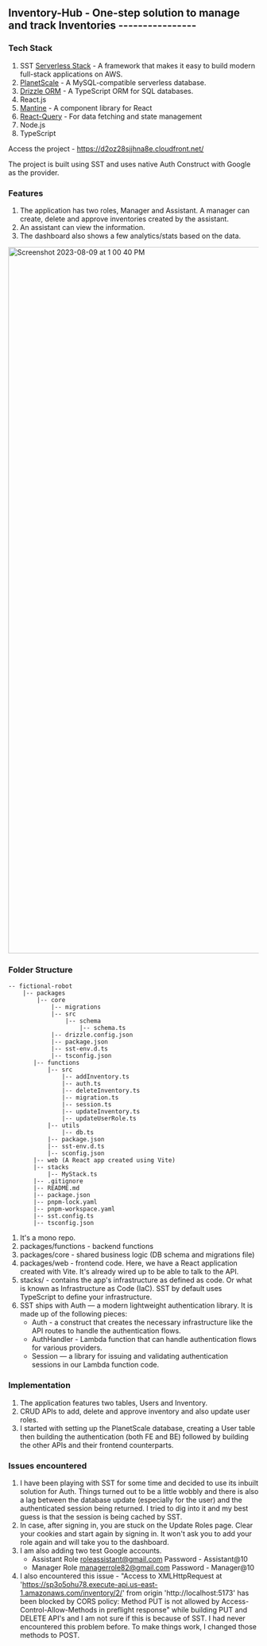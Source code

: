 ## Inventory-Hub - One-step solution to manage and track Inventories ----------------

### Tech Stack
1. SST [Serverless Stack](https://sst.dev/) - A framework that makes it easy to build modern full-stack applications on AWS.
2. [PlanetScale](https://planetscale.com/) - A MySQL-compatible serverless database.
3. [Drizzle ORM](https://orm.drizzle.team/) - A TypeScript ORM for SQL databases.
4. React.js
5. [Mantine](https://mantine.dev/) - A component library for React
6. [React-Query](https://tanstack.com/query/latest/) - For data fetching and state management
7. Node.js
8. TypeScript

Access the project - https://d2oz28sjjhna8e.cloudfront.net/

The project is built using SST and uses native Auth Construct with Google as the provider.

### Features
1. The application has two roles, Manager and Assistant. A manager can create, delete and approve inventories created by the assistant.
2. An assistant can view the information.
3. The dashboard also shows a few analytics/stats based on the data.
<img width="1420" alt="Screenshot 2023-08-09 at 1 00 40 PM" src="https://github.com/swarna1001/fictional-robot/assets/66565400/7117c636-652d-45de-8c34-213765cbab4b">


### Folder Structure

```
-- fictional-robot
    |-- packages
        |-- core
            |-- migrations
            |-- src
                |-- schema
                    |-- schema.ts
            |-- drizzle.config.json
            |-- package.json
            |-- sst-env.d.ts
            |-- tsconfig.json
       |-- functions
           |-- src
               |-- addInventory.ts
               |-- auth.ts
               |-- deleteInventory.ts
               |-- migration.ts
               |-- session.ts
               |-- updateInventory.ts
               |-- updateUserRole.ts
           |-- utils
               |-- db.ts
           |-- package.json
           |-- sst-env.d.ts
           |-- sconfig.json
       |-- web (A React app created using Vite)
       |-- stacks
           |-- MyStack.ts
       |-- .gitignore
       |-- README.md
       |-- package.json
       |-- pnpm-lock.yaml
       |-- pnpm-workspace.yaml
       |-- sst.config.ts
       |-- tsconfig.json  
```
1. It's a mono repo.
2. packages/functions - backend functions
3. packages/core - shared business logic (DB schema and migrations file)
4. packages/web - frontend code. Here, we have a React application created with Vite. It's already wired up to be able to talk to the API.
5. stacks/ - contains the app's infrastructure as defined as code. Or what is known as Infrastructure as Code (IaC). SST by default uses TypeScript to define your infrastructure.
6. SST ships with Auth — a modern lightweight authentication library. It is made up of the following pieces:
   - Auth - a construct that creates the necessary infrastructure like the API routes to handle the authentication flows.
   - AuthHandler -  Lambda function that can handle authentication flows for various providers. 
   - Session — a library for issuing and validating authentication sessions in our Lambda function code.

### Implementation
1. The application features two tables, Users and Inventory.
2. CRUD APIs to add, delete and approve inventory and also update user roles.
3. I started with setting up the PlanetScale database, creating a User table then building the authentication (both FE and BE) followed by building the other APIs and their frontend counterparts.

### Issues encountered
1. I have been playing with SST for some time and decided to use its inbuilt solution for Auth. Things turned out to be a little wobbly and there is also a lag between the database update (especially for the user) and the authenticated session being returned. I tried to dig into it and my best guess is that the session is being cached by SST.
2. In case, after signing in, you are stuck on the Update Roles page. Clear your cookies and start again by signing in. It won't ask you to add your role again and will take you to the dashboard.
3. I am also adding two test Google accounts.
   - Assistant Role
     roleassistant@gmail.com
     Password - Assistant@10
   - Manager Role
     managerrole82@gmail.com
     Password - Manager@10
4. I also encountered this issue - "Access to XMLHttpRequest at 'https://sp3o5ohu78.execute-api.us-east-1.amazonaws.com/inventory/2/' from origin 'http://localhost:5173' has been blocked by CORS policy: Method PUT is not allowed by Access-Control-Allow-Methods in preflight response" while building PUT and DELETE API's and I am not sure if this is because of SST. I had never encountered this problem before. To make things work, I changed those methods to POST.

